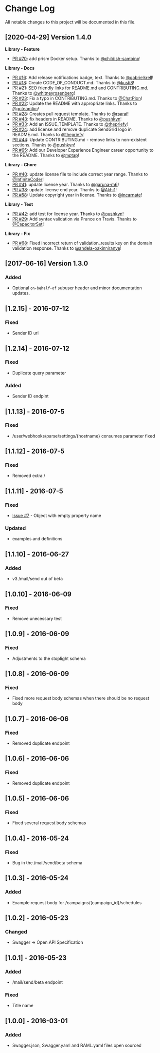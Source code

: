 # Change Log
All notable changes to this project will be documented in this file.

[2020-04-29] Version 1.4.0
--------------------------
**Library - Feature**
- [PR #70](https://github.com/sendgrid/sendgrid-oai/pull/70): add prism Docker setup. Thanks to [@childish-sambino](https://github.com/childish-sambino)!

**Library - Docs**
- [PR #16](https://github.com/sendgrid/sendgrid-oai/pull/16): Add release notifications badge, text. Thanks to [@gabrielkrell](https://github.com/gabrielkrell)!
- [PR #18](https://github.com/sendgrid/sendgrid-oai/pull/18): Create CODE_OF_CONDUCT.md. Thanks to [@kusti8](https://github.com/kusti8)!
- [PR #21](https://github.com/sendgrid/sendgrid-oai/pull/21): SEO friendly links for README.md and CONTRIBUTING.md. Thanks to [@whitneyrosenberg](https://github.com/whitneyrosenberg)!
- [PR #23](https://github.com/sendgrid/sendgrid-oai/pull/23): Fix a typo in CONTRIBUTING.md. Thanks to [@ChatPion](https://github.com/ChatPion)!
- [PR #22](https://github.com/sendgrid/sendgrid-oai/pull/22): Update the README with appropriate links. Thanks to [@goteamtim](https://github.com/goteamtim)!
- [PR #28](https://github.com/sendgrid/sendgrid-oai/pull/28): Creates pull request template. Thanks to [@rsarai](https://github.com/rsarai)!
- [PR #43](https://github.com/sendgrid/sendgrid-oai/pull/43): fix headers in README. Thanks to [@pushkyn](https://github.com/pushkyn)!
- [PR #33](https://github.com/sendgrid/sendgrid-oai/pull/33): Add an ISSUE_TEMPLATE. Thanks to [@thepriefy](https://github.com/thepriefy)!
- [PR #24](https://github.com/sendgrid/sendgrid-oai/pull/24): add license and remove duplicate SendGrid logo in README.md. Thanks to [@thepriefy](https://github.com/thepriefy)!
- [PR #44](https://github.com/sendgrid/sendgrid-oai/pull/44): Update CONTRIBUTING.md - remove links to non-existent sections. Thanks to [@pushkyn](https://github.com/pushkyn)!
- [PR #65](https://github.com/sendgrid/sendgrid-oai/pull/65): Add our Developer Experience Engineer career opportunity to the README. Thanks to [@mptap](https://github.com/mptap)!

**Library - Chore**
- [PR #40](https://github.com/sendgrid/sendgrid-oai/pull/40): update license file to include correct year range. Thanks to [@InfiniteCoder](https://github.com/InfiniteCoder)!
- [PR #41](https://github.com/sendgrid/sendgrid-oai/pull/41): update license year. Thanks to [@garuna-m6](https://github.com/garuna-m6)!
- [PR #38](https://github.com/sendgrid/sendgrid-oai/pull/38): update license end year. Thanks to [@Akhi1](https://github.com/Akhi1)!
- [PR #58](https://github.com/sendgrid/sendgrid-oai/pull/58): Update copyright year in license. Thanks to [@incarnate](https://github.com/incarnate)!

**Library - Test**
- [PR #42](https://github.com/sendgrid/sendgrid-oai/pull/42): add test for license year. Thanks to [@pushkyn](https://github.com/pushkyn)!
- [PR #29](https://github.com/sendgrid/sendgrid-oai/pull/29): Add syntax validation via Prance on Travis. Thanks to [@CapacitorSet](https://github.com/CapacitorSet)!

**Library - Fix**
- [PR #68](https://github.com/sendgrid/sendgrid-oai/pull/68): Fixed incorrect return of validation_results key on the domain validation response. Thanks to [@andela-oakinniranye](https://github.com/andela-oakinniranye)!


[2017-06-16] Version 1.3.0
--------------------------
### Added
- Optional `on-behalf-of` subuser header and minor documentation updates.

## [1.2.15] - 2016-07-12
### Fixed
- Sender ID url

## [1.2.14] - 2016-07-12
### Fixed
- Duplicate query parameter
### Added
- Sender ID endpint

## [1.1.13] - 2016-07-5
### Fixed
- /user/webhooks/parse/settings/{hostname} consumes parameter fixed

## [1.1.12] - 2016-07-5
### Fixed
- Removed extra /


## [1.1.11] - 2016-07-5
### Fixed
- [Issue #7](https://github.com/sendgrid/sendgrid-oai/issues/7) - Object with empty property name

### Updated
- examples and definitions

## [1.1.10] - 2016-06-27
### Added
- v3 /mail/send out of beta

## [1.0.10] - 2016-06-09
### Fixed
- Remove unecessary test

## [1.0.9] - 2016-06-09
### Fixed
- Adjustments to the stoplight schema

## [1.0.8] - 2016-06-09
### Fixed
- Fixed more request body schemas when there should be no request body

## [1.0.7] - 2016-06-06
### Fixed
- Removed duplicate endpoint

## [1.0.6] - 2016-06-06
### Fixed
- Removed duplicate endpoint

## [1.0.5] - 2016-06-06
### Fixed
- Fixed several request body schemas

## [1.0.4] - 2016-05-24
### Fixed
- Bug in the /mail/send/beta schema

## [1.0.3] - 2016-05-24
### Added
- Example request body for /campaigns/{campaign_id}/schedules

## [1.0.2] - 2016-05-23
### Changed
- Swagger -> Open API Specification

## [1.0.1] - 2016-05-23
### Added
- /mail/send/beta endpoint
### Fixed
- Title name

## [1.0.0] - 2016-03-01
### Added
- Swagger.json, Swagger.yaml and RAML.yaml files open sourced
